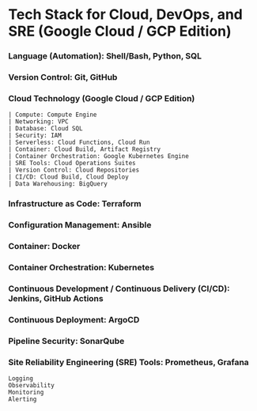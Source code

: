 # Tech Stack for Cloud, DevOps, and SRE (Google Cloud / GCP Edition)

### Language (Automation): Shell/Bash, Python, SQL
### Version Control: Git, GitHub
### Cloud Technology (Google Cloud / GCP Edition)
    | Compute: Compute Engine
    | Networking: VPC
    | Database: Cloud SQL
    | Security: IAM
    | Serverless: Cloud Functions, Cloud Run
    | Container: Cloud Build, Artifact Registry
    | Container Orchestration: Google Kubernetes Engine
    | SRE Tools: Cloud Operations Suites
    | Version Control: Cloud Repositories
    | CI/CD: Cloud Build, Cloud Deploy
    | Data Warehousing: BigQuery
### Infrastructure as Code: Terraform
### Configuration Management: Ansible
### Container: Docker
### Container Orchestration: Kubernetes
### Continuous Development / Continuous Delivery (CI/CD): Jenkins, GitHub Actions
### Continuous Deployment: ArgoCD
### Pipeline Security: SonarQube
### Site Reliability Engineering (SRE) Tools: Prometheus, Grafana
    Logging
    Observability
    Monitoring
    Alerting
